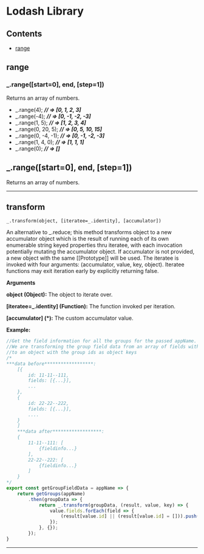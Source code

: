 # Lodash Library

## Contents
- [range](#range)

## range

<a name="range"></a>

### _.range([start=0], end, [step=1])
Returns an array of numbers.  

- _.range(4);
***// => [0, 1, 2, 3]***
- _.range(-4);
***// => [0, -1, -2, -3]***
- _.range(1, 5);
***// => [1, 2, 3, 4]***
- _.range(0, 20, 5);
***// => [0, 5, 10, 15]***
- _.range(0, -4, -1);
***// => [0, -1, -2, -3]***
- _.range(1, 4, 0);
***// => [1, 1, 1]***
- _.range(0);
***// => []***
## _.range([start=0], end, [step=1])
Returns an array of numbers.  

---

## transform

<a name="transform"></a>

`_.transform(object, [iteratee=_.identity], [accumulator])`

An alternative to _.reduce; this method transforms object to a new accumulator object which is the result of running each of its own enumerable string keyed properties thru iteratee, with each invocation potentially mutating the accumulator object. If accumulator is not provided, a new object with the same [[Prototype]] will be used. The iteratee is invoked with four arguments: (accumulator, value, key, object). Iteratee functions may exit iteration early by explicitly returning false.

**Arguments**

**object (Object):** The object to iterate over.

**[iteratee=_.identity] (Function):** The function invoked per iteration.

**[accumulator] (*):** The custom accumulator value.

**Example:**
```javascript
//Get the field information for all the groups for the passed appName.
//We are transforming the group field data from an array of fields with group ids,
//to an object with the group ids as object keys
/*
***data before******************:
	[{
		id: 11-11--111,
		fields: [{...}],
		...
	},
	{
		id: 22-22--222,
		fields: [{...}],
		....
	}
	]
	***data after******************:
	{
		11-11--111: [
			{fieldinfo...}
		],
		22-22--222: [
			{fieldinfo...}
		]
	}
*/
export const getGroupFieldData = appName => {
	return getGroups(appName)
		.then(groupData => {
			return _.transform(groupData, (result, value, key) => {
				value.fields.forEach(field => {
					(result[value.id] || (result[value.id] = [])).push(field);
				});
			}, {});
		});
}
```

---
